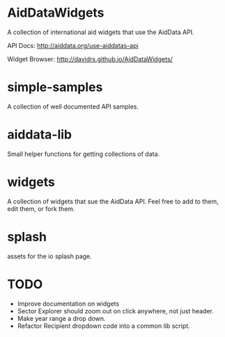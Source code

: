AidDataWidgets
==============

A collection of international aid widgets that use the AidData API. 

API Docs: http://aiddata.org/use-aiddatas-api

Widget Browser: http://davidrs.github.io/AidDataWidgets/


simple-samples
==============

A collection of well documented API samples.


aiddata-lib
==============

Small helper functions for getting collections of data.


widgets
==============

A collection of widgets that sue the AidData API. Feel free to add to them, edit them, or fork them.


splash
==============

assets for the io splash page.


TODO
=====

- Improve documentation on widgets
- Sector Explorer should zoom out on click anywhere, not just header.
- Make year range a drop down.
- Refactor Recipient dropdown code into a common lib script.
